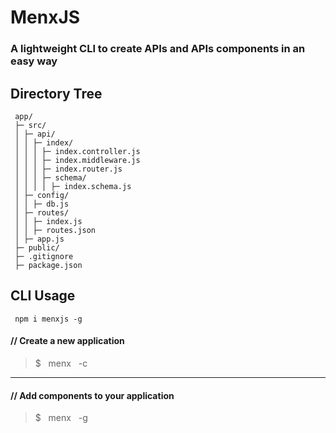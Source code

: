 # MenxJS

### A lightweight CLI to create APIs and APIs components in an easy way

## Directory Tree

```
 app/
 ├─ src/
 │ ├─ api/
 │ │ ├─ index/
 │ │ │ ├─ index.controller.js
 │ │ │ ├─ index.middleware.js
 │ │ │ ├─ index.router.js
 │ │ │ ├─ schema/
 │ │ │ │ ├─ index.schema.js
 │ ├─ config/
 │ │ ├─ db.js
 │ ├─ routes/
 │ │ ├─ index.js
 │ │ ├─ routes.json
 │ ├─ app.js
 ├─ public/
 ├─ .gitignore
 ├─ package.json
```

## CLI Usage

```
 npm i menxjs -g

```

#### // Create a new application

> $ &nbsp; menx &nbsp; -c

---

#### // Add components to your application

> $ &nbsp; menx &nbsp; -g
